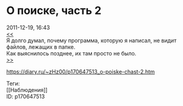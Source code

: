 О поиске, часть 2
==================

   
 2011-12-19, 16:43   
   [<<](О%20поиске,%20часть%201)    
 Я долго думал, почему программа, которую я написал, не видит файлов, лежащих в папке.   
 Как выяснилось позднее, их там просто не было.   
  [>>](О%20поиске,%20часть%203)    
    
 <https://diary.ru/~zHz00/p170647513_o-poiske-chast-2.htm>   
   
 Теги:   
 [[Наблюдения]]   
 ID: p170647513